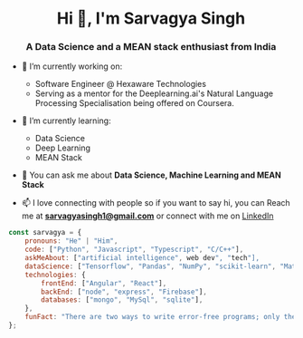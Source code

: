 <h1 align="center">Hi 👋, I'm Sarvagya Singh</h1>
<h3 align="center">A Data Science and a MEAN stack enthusiast from India</h3>

- 🔭 I’m currently working on:
  * Software Engineer @ Hexaware Technologies
  * Serving as a mentor for the Deeplearning.ai's Natural Language Processing Specialisation being offered on Coursera.

- 🌱 I’m currently learning:
  * Data Science
  * Deep Learning
  * MEAN Stack

- 💬 You can ask me about **Data Science, Machine Learning and MEAN Stack**

- 📫 I love connecting with people so if you want to say hi, you can Reach me at **sarvagyasingh1@gmail.com** or connect with me on [LinkedIn](https://www.linkedin.com/in/sarvagyasingh1/)


```javascript
const sarvagya = {
    pronouns: "He" | "Him",
    code: ["Python", "Javascript", "Typescript", "C/C++"],
    askMeAbout: ["artificial intelligence", web dev", "tech"],
    dataScience: ["Tensorflow", "Pandas", "NumPy", "scikit-learn", "MatplotLib", "open-cv"],
    technologies: {
        frontEnd: ["Angular", "React"],
        backEnd: ["node", "express", "Firebase"],
        databases: ["mongo", "MySql", "sqlite"],
    },
    funFact: "There are two ways to write error-free programs; only the third one works"
};
```
